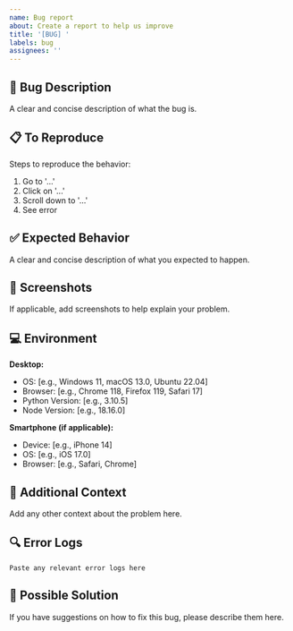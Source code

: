 ```yaml
---
name: Bug report
about: Create a report to help us improve
title: '[BUG] '
labels: bug
assignees: ''
---
```


## 🐛 Bug Description
A clear and concise description of what the bug is.

## 📋 To Reproduce
Steps to reproduce the behavior:
1. Go to '...'
2. Click on '...'
3. Scroll down to '...'
4. See error

## ✅ Expected Behavior
A clear and concise description of what you expected to happen.

## 📸 Screenshots
If applicable, add screenshots to help explain your problem.

## 💻 Environment
**Desktop:**
 - OS: [e.g., Windows 11, macOS 13.0, Ubuntu 22.04]
 - Browser: [e.g., Chrome 118, Firefox 119, Safari 17]
 - Python Version: [e.g., 3.10.5]
 - Node Version: [e.g., 18.16.0]

**Smartphone (if applicable):**
 - Device: [e.g., iPhone 14]
 - OS: [e.g., iOS 17.0]
 - Browser: [e.g., Safari, Chrome]

## 📝 Additional Context
Add any other context about the problem here.

## 🔍 Error Logs
```
Paste any relevant error logs here
```

## 🔧 Possible Solution
If you have suggestions on how to fix this bug, please describe them here.
